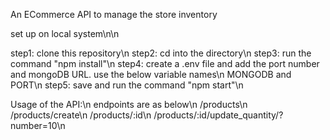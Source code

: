 An ECommerce API to manage the store inventory

set up on local system\n\n

step1: clone this repository\n
step2: cd into the directory\n
step3: run the command "npm install"\n
step4: create a .env file and add the port number and mongoDB URL. use the below variable names\n
       MONGODB and PORT\n
step5: save and run the command "npm start"\n

Usage of the API:\n
endpoints are as below\n
/products\n
/products/create\n
/products/:id\n
/products/:id/update_quantity/?number=10\n